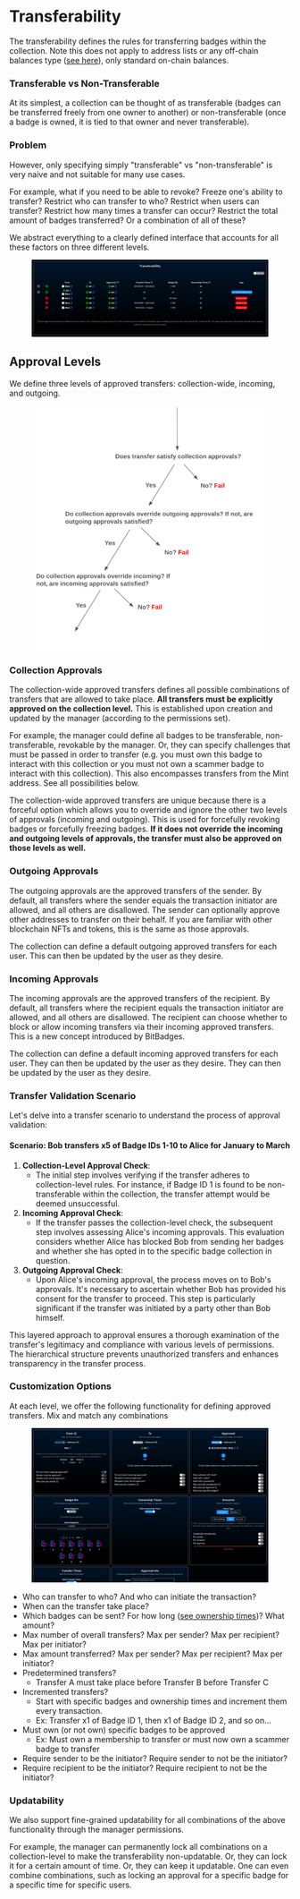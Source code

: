 # Transferability

The transferability defines the rules for transferring badges within the collection. Note this does not apply to address lists or any off-chain balances type ([see here](balances-types.md)), only standard on-chain balances.

### **Transferable vs Non-Transferable**

At its simplest, a collection can be thought of as transferable (badges can be transferred freely from one owner to another) or non-transferable (once a badge is owned, it is tied to that owner and never transferable).

### Problem

However, only specifying simply "transferable" vs "non-transferable" is very naive and not suitable for many use cases.&#x20;

For example, what if you need to be able to revoke? Freeze one's ability to transfer? Restrict who can transfer to who? Restrict when users can transfer? Restrict how many times a transfer can occur? Restrict the total amount of badges transferred? Or a combination of all of these?

We abstract everything to a clearly defined interface that accounts for all these factors on three different levels.

<figure><img src="../../.gitbook/assets/image (25).png" alt=""><figcaption></figcaption></figure>

## Approval Levels

We define three levels of approved transfers: collection-wide, incoming, and outgoing.&#x20;

<figure><img src="../../.gitbook/assets/image (32).png" alt=""><figcaption></figcaption></figure>

### **Collection Approvals**

The collection-wide approved transfers defines all possible combinations of transfers that are allowed to take place. **All transfers must be explicitly approved on the collection level.** This is established upon creation and updated by the manager (according to the permissions set).

For example, the manager could define all badges to be transferable, non-transferable, revokable by the manager. Or, they can specify challenges that must be passed in order to transfer (e.g. you must own this badge to interact with this collection or you must not own a scammer badge to interact with this collection). This also encompasses transfers from the Mint address. See all possibilities below.

The collection-wide approved transfers are unique because there is a forceful option which allows you to override and ignore the other two levels of approvals (incoming and outgoing). This is used for forcefully revoking badges or forcefully freezing badges. **If it does not override the incoming and outgoing levels of approvals, the transfer must also be approved on those levels as well.**

### **Outgoing Approvals**

The outgoing approvals are the approved transfers of the sender. By default, all transfers where the sender equals the transaction initiator are allowed, and all others are disallowed. The sender can optionally approve other addresses to transfer on their behalf. If you are familiar with other blockchain NFTs and tokens, this is the same as those approvals.

The collection can define a default outgoing approved transfers for each user. This can then be updated by the user as they desire.

### **Incoming Approvals**

The incoming approvals are the approved transfers of the recipient. By default, all transfers where the recipient equals the transaction initiator are allowed, and all others are disallowed. The recipient can choose whether to block or allow incoming transfers via their incoming approved transfers. This is a new concept introduced by BitBadges.

The collection can define a default incoming approved transfers for each user. They can then be updated by the user as they desire. They can then be updated by the user as they desire.

### Transfer Validation Scenario

Let's delve into a transfer scenario to understand the process of approval validation:

#### Scenario: Bob transfers x5 of Badge IDs 1-10 to Alice for January to March&#x20;

1. **Collection-Level Approval Check**:
   * The initial step involves verifying if the transfer adheres to collection-level rules. For instance, if Badge ID 1 is found to be non-transferable within the collection, the transfer attempt would be deemed unsuccessful.
2. **Incoming Approval Check**:
   * If the transfer passes the collection-level check, the subsequent step involves assessing Alice's incoming approvals. This evaluation considers whether Alice has blocked Bob from sending her badges and whether she has opted in to the specific badge collection in question.
3. **Outgoing Approval Check**:
   * Upon Alice's incoming approval, the process moves on to Bob's approvals. It's necessary to ascertain whether Bob has provided his consent for the transfer to proceed. This step is particularly significant if the transfer was initiated by a party other than Bob himself.

This layered approach to approval ensures a thorough examination of the transfer's legitimacy and compliance with various levels of permissions. The hierarchical structure prevents unauthorized transfers and enhances transparency in the transfer process.

### Customization Options

At each level, we offer the following functionality for defining approved transfers. Mix and match any combinations

<figure><img src="../../.gitbook/assets/image (4) (1) (1) (1).png" alt=""><figcaption></figcaption></figure>

* Who can transfer to who? And who can initiate the transaction?
* When can the transfer take place?
* Which badges can be sent? For how long ([see ownership times](time-dependent-ownership.md))? What amount?
* Max number of overall transfers? Max per sender? Max per recipient? Max per initiator?
* Max amount transferred? Max per sender? Max per recipient? Max per initiator?
* Predetermined transfers?
  * Transfer A must take place before Transfer B before Transfer C
* Incremented transfers?&#x20;
  * Start with specific badges and ownership times and increment them every transaction.
  * Ex: Transfer x1 of Badge ID 1, then x1 of Badge ID 2, and so on...
* Must own (or not own) specific badges to be approved
  * Ex: Must own a membership to transfer or must now own a scammer badge to transfer
* Require sender to be the initiator? Require sender to not be the initiator?
* Require recipient to be the initiator? Require recipient to not be the initiator?

### **Updatability**

We also support fine-grained updatability for all combinations of the above functionality through the manager permissions.

For example, the manager can permanently lock all combinations on a collection-level to make the transferability non-updatable. Or, they can lock it for a certain amount of time. Or, they can keep it updatable. One can even combine combinations, such as locking an approval for a specific badge for a specific time for specific users.
